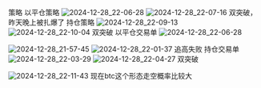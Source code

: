 策略
以平仓策略
![2024-12-28_22-06-28](https://github.com/user-attachments/assets/758a218f-253a-4dfe-a0cb-40912dce8968)
![2024-12-28_22-07-16](https://github.com/user-attachments/assets/c6e092e3-135a-43e8-b6aa-dc86b7a67c2e)
双突破，昨天晚上被扎爆了
持仓策略
![2024-12-28_22-09-13](https://github.com/user-attachments/assets/1305ab6b-86be-4df9-9ade-bf02b54b4e30)
![2024-12-28_22-10-04](https://github.com/user-attachments/assets/7d33b3d6-aeb1-499f-995b-2ca16d802e23)
双突破
以平仓交易单
![2024-12-28_22-06-28](https://github.com/user-attachments/assets/758a218f-253a-4dfe-a0cb-40912dce8968)

![2024-12-28_21-57-45](https://github.com/user-attachments/assets/3cad576f-b300-4cbd-80d7-1f99cdde8923)
![2024-12-28_22-01-37](https://github.com/user-attachments/assets/08cf6c2b-df0c-42ed-bd7d-1e2314919b44)
追高失败
持仓交易单
![2024-12-28_22-03-29](https://github.com/user-attachments/assets/a5463aa5-cf6a-4acb-9a4b-701539ec28bf)
![2024-12-28_22-04-27](https://github.com/user-attachments/assets/6bcfa4a4-cbb0-4dcf-9560-03156b9ae963)
双突破

![2024-12-28_22-11-43](https://github.com/user-attachments/assets/93dbf005-9606-40f0-b30a-561cdea1e884)
现在btc这个形态走空概率比较大